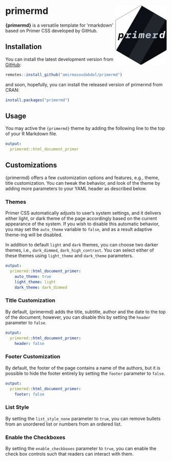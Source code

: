 
<!-- README.md is generated from README.Rmd. Please edit this file -->

# primermd <img src="man/figures/logo.png" width="160" align="right"/>

**{primermd}** is a versatile template for ‘rmarkdown’ based on Primer
CSS developed by GitHub.

## Installation

You can install the latest development version from
[GitHub](https://github.com/amirmasoudabdol/primermd/):

``` r
remotes::install_github("amirmasoudabdol/primermd")
```

and soon, hopefully, you can install the released version of primermd
from CRAN:

``` r
install.packages("primermd")
```

## Usage

You may active the `{primermd}` theme by adding the following line to
the top of your R Markdown file.

``` yaml
output: 
  primermd::html_document_primer
```

## Customizations

{primermd} offers a few customization options and features, e.g., theme,
title customization. You can tweak the behavior, and look of the theme
by adding more parameters to your YAML header as described below.

### Themes

Primer CSS automatically adjusts to user’s system settings, and it
delivers either light, or dark theme of the page accordingly based on
the current appearance of the system. If you wish to disable this
automatic behavior, you may set the `auto_theme` variable to `false`,
and as a result adaptive theme-ing will be disabled.

In addition to default `light` and `dark` themes, you can choose two
darker themes, i.e., `dark_dimmed`, `dark_high_contrast`. You can select
either of these themes using `light_theme` and `dark_theme` parameters.

``` yaml
output: 
  primermd::html_document_primer:
    auto_theme: true
    light_theme: light
    dark_theme: dark_dimmed
```

### Title Customization

By default, {primermd} adds the title, subtitle, author and the date to
the top of the document; however, you can disable this by setting the
`header` parameter to `false`.

``` yaml
output: 
  primermd::html_document_primer:
    header: false
```

### Footer Customization

By default, the footer of the page contains a name of the authors, but
it is possible to hide the footer entirely by setting the `footer`
parameter to `false`.

``` yaml
output: 
  primermd::html_document_primer:
    footer: false
```

### List Style

By setting the `list_style_none` parameter to `true`, you can remove
bullets from an unordered list or numbers from an ordered list.

### Enable the Checkboxes

By setting the `enable_checkboxes` parameter to `true`, you can enable
the check box controls such that readers can interact with them.
